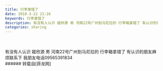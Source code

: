 ```yaml
---
title: 行李拿错了
date: 2018-3-22 21:16
keywords: 行李拿错了
description: 有没有人认识 姬欣源 男 河南22号广州到马尼拉的 行李箱拿错了 有认识的朋友麻烦联系下 我朋友电话09565391834
categories: sharing
---
```

<td class="t_f" id="postmessage_1203586">

<br/>
<br/>
有没有人认识 姬欣源 男 河南22号广州到马尼拉的 行李箱拿错了 有认识的朋友麻烦联系下 我朋友电话09565391834<br/>
</td>
###### 转载自[菲龙网]